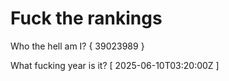 # Fuck the rankings

Who the hell am I?
{ 39023989 }

What fucking year is it?
[ 2025-06-10T03:20:00Z ]
